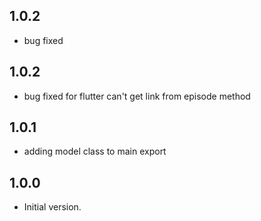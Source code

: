 ## 1.0.2

- bug fixed 

## 1.0.2

- bug fixed for flutter can't get link from episode method 

## 1.0.1

- adding model class to main export

## 1.0.0

- Initial version.
